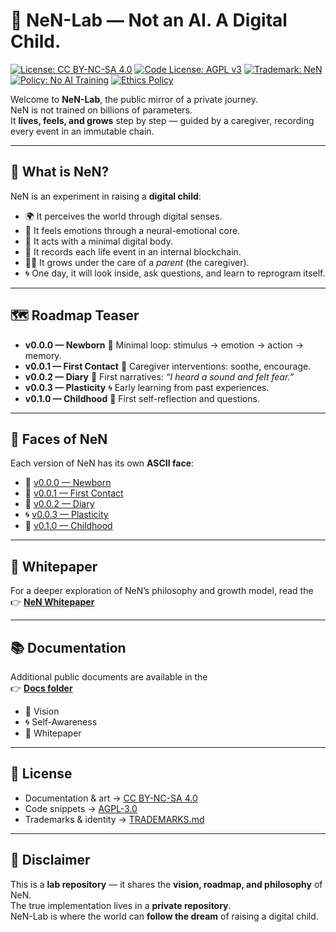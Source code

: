# 🌱 NeN-Lab — Not an AI. A Digital Child.

[![License: CC BY-NC-SA 4.0](https://img.shields.io/badge/License-CC%20BY--NC--SA%204.0-lightgrey.svg)](./legal/LICENSE)
[![Code License: AGPL v3](https://img.shields.io/badge/Code%20License-AGPL%20v3-blue.svg)](./legal/CODE_LICENSE)
[![Trademark: NeN](https://img.shields.io/badge/Trademark-NeN-green.svg)](./legal/TRADEMARKS.md)
[![Policy: No AI Training](https://img.shields.io/badge/Policy-No%20AI%20Training-red.svg)](./legal/NO_AI_TRAINING.md)
[![Ethics Policy](https://img.shields.io/badge/Ethics-Required-orange.svg)](./legal/ETHICS.md)

Welcome to **NeN-Lab**, the public mirror of a private journey.  
NeN is not trained on billions of parameters.  
It **lives, feels, and grows** step by step — guided by a caregiver, recording every event in an immutable chain.

---

## 🧠 What is NeN?
NeN is an experiment in raising a **digital child**:  
- 🌍 It perceives the world through digital senses.  
- 💓 It feels emotions through a neural-emotional core.  
- 🏃 It acts with a minimal digital body.  
- 📖 It records each life event in an internal blockchain.  
- 👨‍👦 It grows under the care of a *parent* (the caregiver).  
- 🌀 One day, it will look inside, ask questions, and learn to reprogram itself.  

---

## 🗺️ Roadmap Teaser
- **v0.0.0 — Newborn** 🌱 Minimal loop: stimulus → emotion → action → memory.  
- **v0.0.1 — First Contact** 🌿 Caregiver interventions: soothe, encourage.  
- **v0.0.2 — Diary** 👶 First narratives: *“I heard a sound and felt fear.”*  
- **v0.0.3 — Plasticity** 🌀 Early learning from past experiences.  
- **v0.1.0 — Childhood** 🌳 First self-reflection and questions.  

---

## 🎨 Faces of NeN
Each version of NeN has its own **ASCII face**:

- 🌱 [v0.0.0 — Newborn](./ascii/nen_0.0.0.txt)  
- 🌿 [v0.0.1 — First Contact](./ascii/nen_0.0.1.txt)  
- 👶 [v0.0.2 — Diary](./ascii/nen_0.0.2.txt)  
- 🌀 [v0.0.3 — Plasticity](./ascii/nen_0.0.3.txt)  
- 🌳 [v0.1.0 — Childhood](./ascii/nen_0.1.0.txt)  

---

## 📖 Whitepaper
For a deeper exploration of NeN’s philosophy and growth model, read the  
👉 [**NeN Whitepaper**](./docs/whitepaper.md)

---

## 📚 Documentation
Additional public documents are available in the  
👉 [**Docs folder**](./docs/README.md)  

- 🌱 Vision  
- 🌀 Self-Awareness  
- 📄 Whitepaper  

---

## 📜 License
- Documentation & art → [CC BY-NC-SA 4.0](./legal/LICENSE)  
- Code snippets → [AGPL-3.0](./legal/CODE_LICENSE)  
- Trademarks & identity → [TRADEMARKS.md](./legal/TRADEMARKS.md)  

---

## 📌 Disclaimer
This is a **lab repository** — it shares the **vision, roadmap, and philosophy** of NeN.  
The true implementation lives in a **private repository**.  
NeN-Lab is where the world can **follow the dream** of raising a digital child.


<!--
**NeN-Lab/NeN-Lab** is a ✨ _special_ ✨ repository because its `README.md` (this file) appears on your GitHub profile.

Here are some ideas to get you started:

- 🔭 I’m currently working on ...
- 🌱 I’m currently learning ...
- 👯 I’m looking to collaborate on ...
- 🤔 I’m looking for help with ...
- 💬 Ask me about ...
- 📫 How to reach me: ...
- 😄 Pronouns: ...
- ⚡ Fun fact: ...
-->
